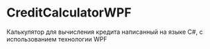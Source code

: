 # CreditCalculatorWPF
Калькулятор для вычисления кредита написанный на языке C#, с использованием технологии WPF
